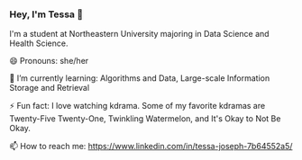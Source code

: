 ### Hey, I'm Tessa 👋

I'm a student at Northeastern University majoring in Data Science and Health Science.

😄 Pronouns: she/her

🌱 I’m currently learning: Algorithms and Data, Large-scale Information Storage and Retrieval

⚡ Fun fact: I love watching kdrama. Some of my favorite kdramas are Twenty-Five Twenty-One, Twinkling Watermelon, and It's Okay to Not Be Okay.

📫 How to reach me: https://www.linkedin.com/in/tessa-joseph-7b64552a5/


